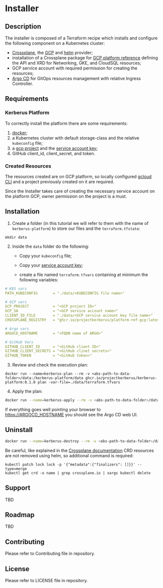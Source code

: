 # Installer

## Description

The installer is composed of a Terraform recipe which installs and configure the following component on a Kubernetes cluster:

- [Crossplane](https://github.com/crossplane/crossplane), the [GCP](https://github.com/crossplane/provider-gcp) and [helm](https://github.com/crossplane-contrib/provider-helm) provider;
- installation of a Crossplane package for [GCP platform reference](https://github.com/idallaserra/platform-ref-gcp) defining the API and XRD for Networking, GKE, and CloudSQL resources;
- GCP service account with required permission for creating the resources;
- [Argo CD](https://argoproj.github.io/projects/argo-cd) for GitOps resources management with relative Ingress Controller.


## Requirements

### Kerberus Platform

To correctly install the platform there are some requirements:

1. [docker](https://www.docker.com/);
2. a Kubernetes cluster with default storage-class and the relative `kubeconfig` file;
3. a [gcp project](https://cloud.google.com/resource-manager/docs/creating-managing-projects) and the [service account key](https://cloud.google.com/iam/docs/creating-managing-service-account-keys);
4. GitHub client_id, client_secret, and token.

### Created Resources

The resources created are on GCP platform, so locally configured [gcloud CLI](https://cloud.google.com/sdk/gcloud) and a project previously created on it are required.

Since the Installer takes care of creating the necessary service account on the platform GCP, owner permission on the project is a must.

## Installation

1. Create a folder (in this tutorial we will refer to them with the name of `kerberus-platform`) to store our files and the `terraform.tfstate`:

```shell
mkdir data
```

2. Inside the `data` folder do the following:

   * Copy your  `kubeconfig` file;

   * Copy your [service account key](https://cloud.google.com/iam/docs/creating-managing-service-account-keys);

   * create a file named `terraform.tfvars` containing at minimum the following variables:

```yaml
# K8S vars
PATH_KUBECONFIG       = "./data/<KUBECONFIG file name>"

# GCP vars
GCP_PROJECT           = "<GCP project ID>"
GCP_SA                = "<GCP service account name>"
CLIENT_ID_FILE        = "./data/<GCP service account key file name>"
CROSSPLANE_REGISTRY   = "ghcr.io/projectkerberus/platform-ref-gcp:latest"

# Argo vars
ARGOCD_HOSTNAME       = "<FQDN name of ARGO>"

# GitHub Vars
GITHUB_CLIENT_ID      = "<GitHub client ID>"
GITHUB_CLIENT_SECRETS = "<GitHub clinet secrets>"
GITHUB_TOKEN          = "<GitHub token>"
```

3. Review and check the execution plan:

```shell
docker run --name=kerberus-plan --rm -v <abs-path-to-data-folder>/data:/kerberus-platform/data ghcr.io/projectkerberus/kerberus-platform:0.1.0 plan -var-file=./data/terraform.tfvars
```

4. Apply the plan:

```bash
docker run --name=kerberus-apply --rm -v <abs-path-to-data-folder>/data:/kerberus-platform/data ghcr.io/projectkerberus/kerberus-platform:0.1.0 apply --auto-approve -var-file=./data/terraform.tfvars -state=./data/terraform.tfstate
```

If everything goes well pointing your browser to <https://ARGOCD_HOSTNAME> you should see the Argo CD web UI.

## Uninstall

```bash
docker run --name=kerberus-destroy --rm -v <abs-path-to-data-folder>/data:/kerberus-platform/data ghcr.io/projectkerberus/kerberus-platform:0.1.0 destroy --auto-approve -var-file=./data/terraform.tfvars -state=./data/terraform.tfstate
```

Be careful, like explained in the [Crossplane documentation](https://crossplane.io/docs/v1.0/getting-started/install-configure.html#install-crossplane-cli) CRD resources are not removed using helm, so additional command is required:

```shell
kubectl patch lock lock -p '{"metadata":{"finalizers": []}}' --type=merge
kubectl get crd -o name | grep crossplane.io | xargs kubectl delete
```
## Support

TBD
## Roadmap

TBD
## Contributing

Please refer to Contributing file in repository.

## License

Please refer to LICENSE file in repository.
